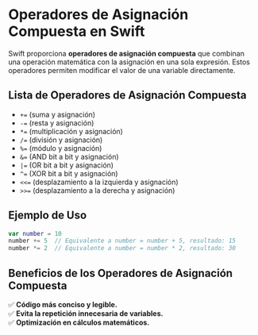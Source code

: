 # Operadores de Asignación Compuesta en Swift

Swift proporciona **operadores de asignación compuesta** que combinan una operación matemática con la asignación en una sola expresión. Estos operadores permiten modificar el valor de una variable directamente.

## Lista de Operadores de Asignación Compuesta
- `+=` (suma y asignación)
- `-=` (resta y asignación)
- `*=` (multiplicación y asignación)
- `/=` (división y asignación)
- `%=` (módulo y asignación)
- `&=` (AND bit a bit y asignación)
- `|=` (OR bit a bit y asignación)
- `^=` (XOR bit a bit y asignación)
- `<<=` (desplazamiento a la izquierda y asignación)
- `>>=` (desplazamiento a la derecha y asignación)

## Ejemplo de Uso
```swift
var number = 10
number += 5  // Equivalente a number = number + 5, resultado: 15
number *= 2  // Equivalente a number = number * 2, resultado: 30
```

## Beneficios de los Operadores de Asignación Compuesta
✅ **Código más conciso y legible.**  
✅ **Evita la repetición innecesaria de variables.**  
✅ **Optimización en cálculos matemáticos.**

